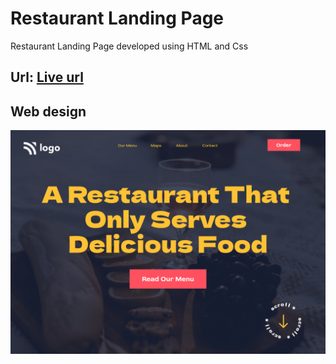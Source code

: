 # Restaurant Landing Page

Restaurant Landing Page developed using HTML and Css

## Url: [Live url](https://2-food-restaurant-landing-page.netlify.app/)

## Web design

![Web Design](./2.png)


